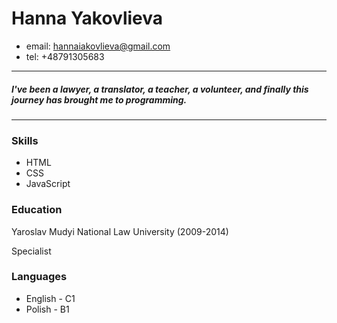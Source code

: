 # Hanna Yakovlieva
* email: hannaiakovlieva@gmail.com
* tel: +48791305683
***
##### I've been a lawyer, a translator, a teacher, a volunteer, and finally this journey has brought me to programming. 
---
### Skills
* HTML
* CSS
* JavaScript
### Education
Yaroslav Mudyi National Law University (2009-2014)

Specialist

### Languages
* English - C1
* Polish - B1
